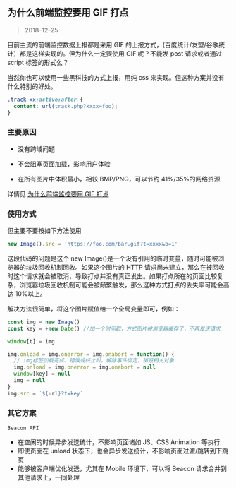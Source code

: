 ## 为什么前端监控要用 GIF 打点

> 2018-12-25

目前主流的前端监控数据上报都是采用 GIF 的上报方式，(百度统计/友盟/谷歌统计）都是这样实现的。但为什么一定要使用 GIF 呢？不能发 post 请求或者通过 script 标签的形式么？

当然你也可以使用一些黑科技的方式上报，用纯 css 来实现。但这种方案并没有什么特别的好处。

```css
.track-xx:active:after {
  content: url(track.php?xxxx=foo);
}
```

### 主要原因

- 没有跨域问题

- 不会阻塞页面加载，影响用户体验

- 在所有图片中体积最小，相较 BMP/PNG，可以节约 41%/35%的网络资源

详情见 [为什么前端监控要用 GIF 打点](https://mp.weixin.qq.com/s/v6R2w26qZkEilXY0mPUBCw)

### 使用方式

但主要不要按如下方法使用

```js
new Image().src = 'https://foo.com/bar.gif?t=xxxx&b=1'
```

这段代码的问题是这个 new Image()是一个没有引用的临时变量，随时可能被浏览器的垃圾回收机制回收。如果这个图片的 HTTP 请求尚未建立，那么在被回收时这个请求就会被取消，导致打点并没有真正发出。如果打点所在的页面比较复杂，浏览器垃圾回收机制可能会被频繁触发，那么这种方式打点的丢失率可能会高达 10%以上。

解决方法很简单，将这个图片赋值给一个全局变量即可，例如：

```js
const img = new Image()
const key = +new Date() //加一个时间戳，方式图片被浏览器缓存了，不再发送请求

window[t] = img

img.onload = img.onerror = img.onabort = function() {
  // img标签加载完成、错误或终止时，解除事件绑定，销毁相关对象
  img.onload = img.onerror = img.onabort = null
  window[key] = null
  img = null
}
img.src = `${url}?t=key`
```

### 其它方案

`Beacon API`

- 在空闲的时候异步发送统计，不影响页面诸如 JS、CSS Animation 等执行
- 即使页面在 unload 状态下，也会异步发送统计，不影响页面过渡/跳转到下跳页
- 能够被客户端优化发送，尤其在 Mobile 环境下，可以将 Beacon 请求合并到其他请求上，一同处理
